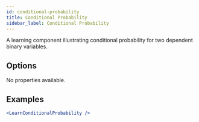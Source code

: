 ```yaml
---
id: conditional-probability
title: Conditional Probability
sidebar_label: Conditional Probability
---
```


A learning component illustrating conditional probability for two dependent binary variables.

## Options

No properties available.

## Examples

```jsx live
<LearnConditionalProbability />
```

